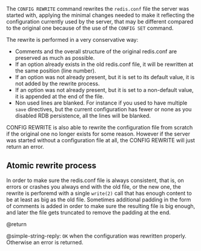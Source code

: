 The `CONFIG REWRITE` command rewrites the `redis.conf` file the server was
started with, applying the minimal changes needed to make it reflecting the
configuration currently used by the server, that may be different compared to
the original one because of the use of the `CONFIG SET` command.

The rewrite is performed in a very conservative way:

* Comments and the overall structure of the original redis.conf are preserved as
  much as possible.
* If an option already exists in the old redis.conf file, it will be rewritten
  at the same position (line number).
* If an option was not already present, but it is set to its default value, it
  is not added by the rewrite process.
* If an option was not already present, but it is set to a non-default value, it
  is appended at the end of the file.
* Non used lines are blanked.
  For instance if you used to have multiple `save` directives, but the current
  configuration has fewer or none as you disabled RDB persistence, all the lines
  will be blanked.

CONFIG REWRITE is also able to rewrite the configuration file from scratch if
the original one no longer exists for some reason.
However if the server was started without a configuration file at all, the
CONFIG REWRITE will just return an error.

## Atomic rewrite process

In order to make sure the redis.conf file is always consistent, that is, on
errors or crashes you always end with the old file, or the new one, the rewrite
is perforemd with a single `write(2)` call that has enough content to be at
least as big as the old file.
Sometimes additional padding in the form of comments is added in order to make
sure the resulting file is big enough, and later the file gets truncated to
remove the padding at the end.

@return

@simple-string-reply: `OK` when the configuration was rewritten properly.
Otherwise an error is returned.
